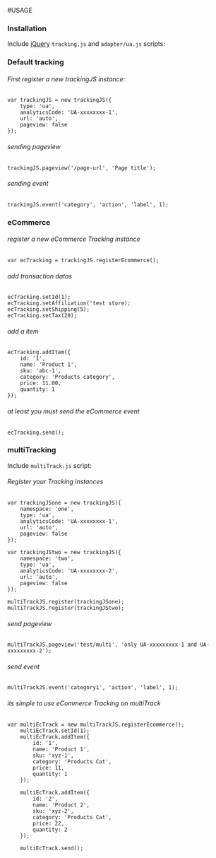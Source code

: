 #USAGE

### Installation
Include [jQuery](http://ajax.googleapis.com/ajax/libs/jquery/1.11.1/jquery.min.js) `tracking.js` and `adapter/ua.js` scripts:
    <script src="//ajax.googleapis.com/ajax/libs/jquery/1.11.1/jquery.min.js"></script>
    <script src="/adapter/ua.js"></script>
    <script src="/tracking.js"></script>

### Default tracking
###### First register a new trackingJS instance:
    var trackingJS = new trackingJS({
        type: 'ua',
        analyticsCode: 'UA-xxxxxxxx-1',
        url: 'auto',
        pageview: false
    });

###### sending pageview
    trackingJS.pageview('/page-url', 'Page title');
    
###### sending event
    trackingJS.event('category', 'action', 'label', 1);
    
### eCommerce
###### register a new eCommerce Tracking instance
    var ecTracking = trackingJS.registerEcommerce();
    
###### add transaction datas
    ecTracking.setId(1);
    ecTracking.setAffiliation('test store);
    ecTracking.setShipping(5);
    ecTracking.setTax(20);

###### add a item
    ecTracking.addItem({
        id: '1',
        name: 'Product 1',
        sku: 'abc-1',
        category: 'Products category',
        price: 11.00,
        quantity: 1
    });

###### at least you must send the eCommerce event
    ecTracking.send();


### multiTracking
Include `multiTrack.js` script:
	<script src="/scripts/multiTrack.js"></script>

###### Register your Tracking instances
	var trackingJSone = new trackingJS({
        namespace: 'one',
        type: 'ua',
        analyticsCode: 'UA-xxxxxxxx-1',
        url: 'auto',
        pageview: false
    });

    var trackingJStwo = new trackingJS({
        namespace: 'two',
        type: 'ua',
        analyticsCode: 'UA-xxxxxxxx-2',
        url: 'auto',
        pageview: false
    });

    multiTrackJS.register(trackingJSone);
    multiTrackJS.register(trackingJStwo);

###### send pageview
	multiTrackJS.pageview('test/multi', 'only UA-xxxxxxxxx-1 and UA-xxxxxxxxx-2');

###### send event
	multiTrackJS.event('category1', 'action', 'label', 1);

###### its simple to use eCommerce Tracking on multiTrack
	var multiEcTrack = new multiTrackJS.registerEcommerce();
	    multiEcTrack.setId(1);
	    multiEcTrack.addItem({
	        id: '1',
	        name: 'Product 1',
	        sku: 'xyz-1',
	        category: 'Products Cat',
	        price: 11,
	        quantity: 1
	    });

	    multiEcTrack.addItem({
	        id: '2',
	        name: 'Product 2',
	        sku: 'xyz-2',
	        category: 'Products Cat',
	        price: 22,
	        quantity: 2
	    });

	    multiEcTrack.send();